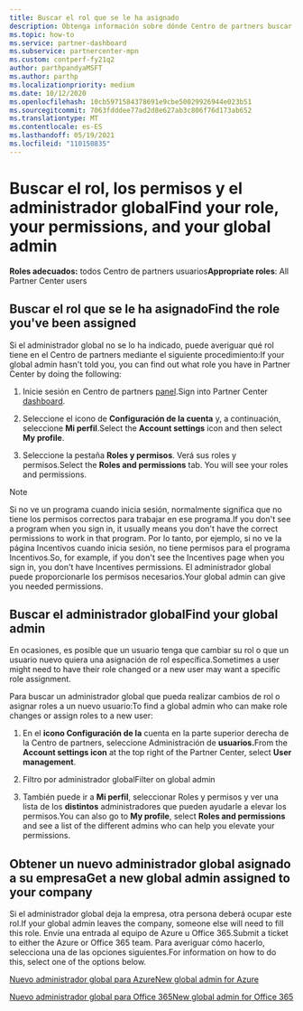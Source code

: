 ```yaml
---
title: Buscar el rol que se le ha asignado
description: Obtenga información sobre dónde Centro de partners buscar el rol que se le ha asignado, los permisos y el administrador global.
ms.topic: how-to
ms.service: partner-dashboard
ms.subservice: partnercenter-mpn
ms.custom: contperf-fy21q2
author: parthpandyaMSFT
ms.author: parthp
ms.localizationpriority: medium
ms.date: 10/12/2020
ms.openlocfilehash: 10cb5971584378691e9cbe50029926944e023b51
ms.sourcegitcommit: 7063fdddee77ad2d8e627ab3c806f76d173ab652
ms.translationtype: MT
ms.contentlocale: es-ES
ms.lasthandoff: 05/19/2021
ms.locfileid: "110150835"
---
```

# <a name="find-your-role-your-permissions-and-your-global-admin"></a><span data-ttu-id="55e8a-103">Buscar el rol, los permisos y el administrador global</span><span class="sxs-lookup"><span data-stu-id="55e8a-103">Find your role, your permissions, and your global admin</span></span>


<span data-ttu-id="55e8a-104">**Roles adecuados:** todos Centro de partners usuarios</span><span class="sxs-lookup"><span data-stu-id="55e8a-104">**Appropriate roles**: All Partner Center users</span></span>

## <a name="find-the-role-youve-been-assigned"></a><span data-ttu-id="55e8a-105">Buscar el rol que se le ha asignado</span><span class="sxs-lookup"><span data-stu-id="55e8a-105">Find the role you've been assigned</span></span>

<span data-ttu-id="55e8a-106">Si el administrador global no se lo ha indicado, puede averiguar qué rol tiene en el Centro de partners mediante el siguiente procedimiento:</span><span class="sxs-lookup"><span data-stu-id="55e8a-106">If your global admin hasn't told you, you can find out what role you have in Partner Center by doing the following:</span></span>

1. <span data-ttu-id="55e8a-107">Inicie sesión en Centro de partners [panel](https://partner.microsoft.com/dashboard/home).</span><span class="sxs-lookup"><span data-stu-id="55e8a-107">Sign into Partner Center [dashboard](https://partner.microsoft.com/dashboard/home).</span></span>

1. <span data-ttu-id="55e8a-108">Seleccione el icono de **Configuración de la cuenta** y, a continuación, seleccione **Mi perfil**.</span><span class="sxs-lookup"><span data-stu-id="55e8a-108">Select the **Account settings** icon and then select **My profile**.</span></span>
 
1. <span data-ttu-id="55e8a-109">Seleccione la pestaña **Roles y permisos**. Verá sus roles y permisos.</span><span class="sxs-lookup"><span data-stu-id="55e8a-109">Select the **Roles and permissions** tab. You will see your roles and permissions.</span></span>
 
>[!Note]
><span data-ttu-id="55e8a-110">Si no ve un programa cuando inicia sesión, normalmente significa que no tiene los permisos correctos para trabajar en ese programa.</span><span class="sxs-lookup"><span data-stu-id="55e8a-110">If you don't see a program when you sign in, it usually means you don't have the correct permissions to work in that program.</span></span> <span data-ttu-id="55e8a-111">Por lo tanto, por ejemplo, si no ve la página Incentivos cuando inicia sesión, no tiene permisos para el programa Incentivos.</span><span class="sxs-lookup"><span data-stu-id="55e8a-111">So, for example, if you don't see the Incentives page when you sign in, you don't have Incentives permissions.</span></span> <span data-ttu-id="55e8a-112">El administrador global puede proporcionarle los permisos necesarios.</span><span class="sxs-lookup"><span data-stu-id="55e8a-112">Your global admin can give you needed permissions.</span></span>

## <a name="find-your-global-admin"></a><span data-ttu-id="55e8a-113">Buscar el administrador global</span><span class="sxs-lookup"><span data-stu-id="55e8a-113">Find your global admin</span></span>

<span data-ttu-id="55e8a-114">En ocasiones, es posible que un usuario tenga que cambiar su rol o que un usuario nuevo quiera una asignación de rol específica.</span><span class="sxs-lookup"><span data-stu-id="55e8a-114">Sometimes a user might need to have their role changed or a new user may want a specific role assignment.</span></span>

<span data-ttu-id="55e8a-115">Para buscar un administrador global que pueda realizar cambios de rol o asignar roles a un nuevo usuario:</span><span class="sxs-lookup"><span data-stu-id="55e8a-115">To find a global admin who can make role changes or assign roles to a new user:</span></span> 

1. <span data-ttu-id="55e8a-116">En el **icono Configuración de la** cuenta en la parte superior derecha de la Centro de partners, seleccione Administración de **usuarios.**</span><span class="sxs-lookup"><span data-stu-id="55e8a-116">From the **Account settings icon** at the top right of the Partner Center, select **User management**.</span></span>

1. <span data-ttu-id="55e8a-117">Filtro por administrador global</span><span class="sxs-lookup"><span data-stu-id="55e8a-117">Filter on global admin</span></span>

1. <span data-ttu-id="55e8a-118">También puede ir a **Mi perfil**, seleccionar Roles y permisos y ver una lista de los **distintos** administradores que pueden ayudarle a elevar los permisos.</span><span class="sxs-lookup"><span data-stu-id="55e8a-118">You can also go to **My profile**, select **Roles and permissions** and see a list of the different admins who can help you elevate your permissions.</span></span> 


## <a name="get-a-new-global-admin-assigned-to-your-company"></a><span data-ttu-id="55e8a-119">Obtener un nuevo administrador global asignado a su empresa</span><span class="sxs-lookup"><span data-stu-id="55e8a-119">Get a new global admin assigned to your company</span></span>

<span data-ttu-id="55e8a-120">Si el administrador global deja la empresa, otra persona deberá ocupar este rol.</span><span class="sxs-lookup"><span data-stu-id="55e8a-120">If your global admin leaves the company, someone else will need to fill this role.</span></span> <span data-ttu-id="55e8a-121">Envíe una entrada al equipo de Azure u Office 365.</span><span class="sxs-lookup"><span data-stu-id="55e8a-121">Submit a ticket to either the Azure or Office 365 team.</span></span> <span data-ttu-id="55e8a-122">Para averiguar cómo hacerlo, selecciona una de las opciones siguientes.</span><span class="sxs-lookup"><span data-stu-id="55e8a-122">For information on how to do this, select one of the options below.</span></span>

[<span data-ttu-id="55e8a-123">Nuevo administrador global para Azure</span><span class="sxs-lookup"><span data-stu-id="55e8a-123">New global admin for Azure</span></span>](https://support.microsoft.com/help/4505981/what-to-do-if-the-only-admin-for-your-mpn-program-has-left-the-company)

[<span data-ttu-id="55e8a-124">Nuevo administrador global para Office 365</span><span class="sxs-lookup"><span data-stu-id="55e8a-124">New global admin for Office 365</span></span>](https://admin.microsoft.com/)

